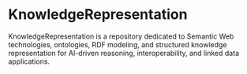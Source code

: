 # KnowledgeRepresentation
KnowledgeRepresentation is a repository dedicated to Semantic Web technologies, ontologies, RDF modeling, and structured knowledge representation for AI-driven reasoning, interoperability, and linked data applications.
